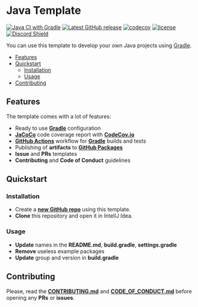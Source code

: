 # Java Template

[![Java CI with Gradle](https://github.com/CodaMC/java-template/actions/workflows/build.yml/badge.svg)](https://github.com/CodaMC/java-template/actions/workflows/build.yml)
[![Latest GitHub release](https://img.shields.io/github/v/release/CodaMC/java-template)](../../releases)
[![codecov](https://codecov.io/gh/CodaMC/java-template/branch/master/graph/badge.svg)](https://codecov.io/gh/CodaMC/java-template)
[![license](https://img.shields.io/github/license/CodaMC/java-template)](LICENSE)
[![Discord Shield](https://discordapp.com/api/guilds/1080829063981183170/widget.png?style=shield)](https://discord.gg/ddBXUeEcCU)

You can use this template to develop your own Java projects
using [Gradle](https://gradle.org).

* [Features](#features)
* [Quickstart](#quickstart)
  * [Installation](#installation)
  * [Usage](#usage)
* [Contributing](#contributing)

## Features

The template comes with a lot of features:

* Ready to use [**Gradle**](https://gradle.org/) configuration
* [**JaCoCo**](https://github.com/jacoco/jacoco) code coverage report with [**CodeCov.io**](https://codecov.io/)
* [**GitHub Actions**](https://github.com/features/actions) workflow for [**Gradle**](https://gradle.org/) builds and tests
* Publishing of **artifacts** to [**GitHub Packages**](https://github.com/feature/packages)
* **Issue** and **PRs** templates
* **Contributing** and **Code of Conduct** guidelines

## Quickstart

### Installation

* Create a [**new GitHub repo**](https://github.com/CodaMC/java-template/generate) using this template.
* **Clone** this repository and open it in IntelIJ Idea.

### Usage

* **Update** names in the **README.md**, **build.gradle**, **settings.gradle**
* **Remove** useless example packages
* **Update** group and version in **build.gradle**

## Contributing

Please, read the [**CONTRIBUTING.md**](CONTRIBUTING.md)
and [**CODE_OF_CONDUCT.md**](CODE_OF_CONDUCT.md) before opening any **PRs** or **issues**.
